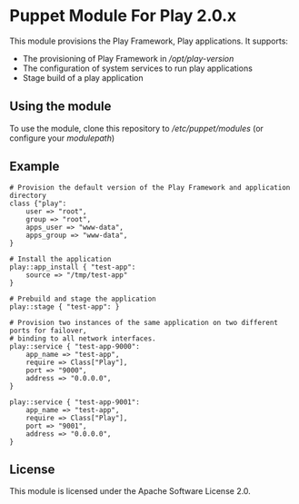 Puppet Module For Play 2.0.x
============================

This module provisions the Play Framework, Play applications. It supports:

* The provisioning of Play Framework in _/opt/play-version_
* The configuration of system services to run play applications
* Stage build of a play application

Using the module
----------------
To use the module, clone this repository to _/etc/puppet/modules_ (or configure your _modulepath_)

Example
-------

	# Provision the default version of the Play Framework and application directory 
	class {"play":
		user => "root",
		group => "root",
		apps_user => "www-data",
		apps_group => "www-data",
	}
	
	# Install the application
	play::app_install { "test-app":
		source => "/tmp/test-app"
	}
	
	# Prebuild and stage the application
	play::stage { "test-app": }
	
	# Provision two instances of the same application on two different ports for failover,
	# binding to all network interfaces.
	play::service { "test-app-9000":
		app_name => "test-app",
		require => Class["Play"],
		port => "9000",
		address => "0.0.0.0",
	}
	
	play::service { "test-app-9001":
		app_name => "test-app",
		require => Class["Play"],
		port => "9001",
		address => "0.0.0.0",
	}


License
-------

This module is licensed under the Apache Software License 2.0.